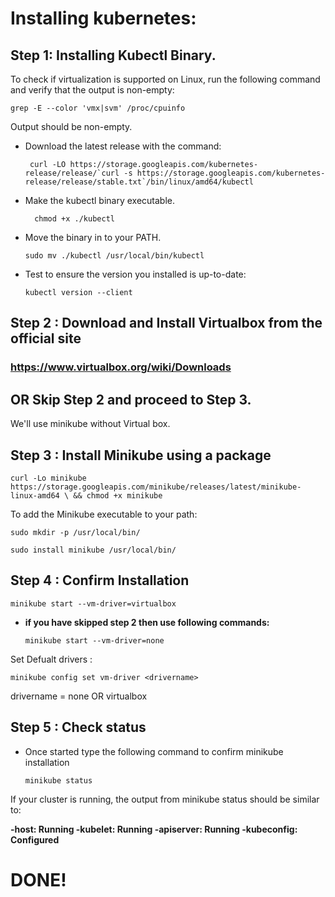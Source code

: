 
# **Installing kubernetes**:

## Step 1: Installing Kubectl Binary.

To check if virtualization is supported on Linux, run the following command and verify that the output is non-empty:

    grep -E --color 'vmx|svm' /proc/cpuinfo
Output should be non-empty.

 - Download the latest release with the command:

	    curl -LO https://storage.googleapis.com/kubernetes-release/release/`curl -s https://storage.googleapis.com/kubernetes-release/release/stable.txt`/bin/linux/amd64/kubectl

- Make the kubectl binary executable.

	    chmod +x ./kubectl

- Move the binary in to your PATH.
 
	  sudo mv ./kubectl /usr/local/bin/kubectl

- Test to ensure the version you installed is up-to-date:

	  kubectl version --client

## Step 2 : Download and Install Virtualbox from the official site 
### https://www.virtualbox.org/wiki/Downloads 

## OR Skip Step 2 and proceed to Step 3.
We'll use minikube without Virtual box.

## Step 3 : Install Minikube using a package

    curl -Lo minikube https://storage.googleapis.com/minikube/releases/latest/minikube-linux-amd64 \ && chmod +x minikube

To add the Minikube executable to your path:

    sudo mkdir -p /usr/local/bin/

	sudo install minikube /usr/local/bin/

## Step 4 : Confirm Installation

	minikube start --vm-driver=virtualbox
- **if you have skipped step 2 then use following commands:**

	  minikube start --vm-driver=none

Set Defualt drivers :

	minikube config set vm-driver <drivername>
 drivername =  none OR virtualbox


## Step 5 : Check status

- Once started type the following command to confirm minikube installation

	  minikube status

If your cluster is running, the output from minikube status should be similar to:

**-host: Running
-kubelet: Running
-apiserver: Running
-kubeconfig: Configured**

# DONE!
